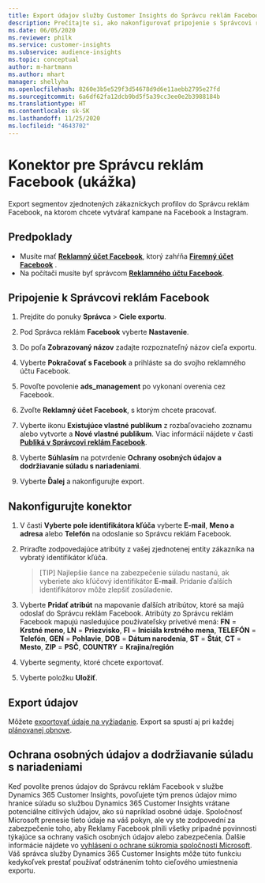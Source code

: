 ```yaml
---
title: Export údajov služby Customer Insights do Správcu reklám Facebook
description: Prečítajte si, ako nakonfigurovať pripojenie s Správcovi reklám Facebook.
ms.date: 06/05/2020
ms.reviewer: philk
ms.service: customer-insights
ms.subservice: audience-insights
ms.topic: conceptual
author: m-hartmann
ms.author: mhart
manager: shellyha
ms.openlocfilehash: 8260e3b5e529f3d54678d9d6e11aebb2795e27fd
ms.sourcegitcommit: 6a6df62fa12dcb9bd5f5a39cc3ee0e2b3988184b
ms.translationtype: HT
ms.contentlocale: sk-SK
ms.lasthandoff: 11/25/2020
ms.locfileid: "4643702"
---
```

# <a name="connector-for-facebook-ads-manager-preview"></a>Konektor pre Správcu reklám Facebook (ukážka)

Export segmentov zjednotených zákazníckych profilov do Správcu reklám Facebook, na ktorom chcete vytvárať kampane na Facebook a Instagram.

## <a name="prerequisites"></a>Predpoklady

- Musíte mať [**Reklamný účet Facebook**](https://www.facebook.com/business/learn/lessons/step-by-step-ads-manager-account), ktorý zahŕňa [**Firemný účet Facebook**](https://business.facebook.com/) .
- Na počítači musíte byť správcom [**Reklamného účtu Facebook**](https://www.facebook.com/business/learn/lessons/step-by-step-ads-manager-account).

## <a name="connect-to-facebook-ads-manager"></a>Pripojenie k Správcovi reklám Facebook

1. Prejdite do ponuky **Správca** > **Ciele exportu**.

1. Pod Správca reklám **Facebook** vyberte **Nastavenie**.

1. Do poľa **Zobrazovaný názov** zadajte rozpoznateľný názov cieľa exportu.

1. Vyberte **Pokračovať s Facebook** a prihláste sa do svojho reklamného účtu Facebook.

1. Povoľte povolenie **ads_management** po vykonaní overenia cez Facebook.

1. Zvoľte **Reklamný účet Facebook**, s ktorým chcete pracovať.

1. Vyberte ikonu **Existujúce vlastné publikum** z rozbaľovacieho zoznamu alebo vytvorte a **Nové vlastné publikum**. Viac informácií nájdete v časti [**Publiká v Správcovi reklám Facebook**](https://www.facebook.com/business/help/744354708981227?id=2469097953376494).

1. Vyberte **Súhlasím** na potvrdenie **Ochrany osobných údajov a dodržiavanie súladu s nariadeniami**.

1. Vyberte **Ďalej** a nakonfigurujte export.

## <a name="configure-the-connector"></a>Nakonfigurujte konektor

1. V časti **Vyberte pole identifikátora kľúča** vyberte **E-mail**, **Meno a adresa** alebo **Telefón** na odoslanie so Správcu reklám Facebook.

1. Priraďte zodpovedajúce atribúty z vašej zjednotenej entity zákazníka na vybratý identifikátor kľúča.
   > [TIP] Najlepšie šance na zabezpečenie súladu nastanú, ak vyberiete ako kľúčový identifikátor **E-mail**. Pridanie ďalších identifikátorov môže zlepšiť zosúladenie.

1. Vyberte **Pridať atribút** na mapovanie ďalších atribútov, ktoré sa majú odoslať do Správcu reklám Facebook. Atribúty zo Správcu reklám Facebook mapujú nasledujúce používateľsky prívetivé mená: **FN** = **Krstné meno**, **LN** = **Priezvisko**, **FI** = **Iniciála krstného mena**, **TELEFÓN** = **Telefón**, **GEN** = **Pohlavie**, **DOB** = **Dátum narodenia**, **ST** = **Štát**, **CT** = **Mesto**, **ZIP** = **PSČ**, **COUNTRY** = **Krajina/región**

1. Vyberte segmenty, ktoré chcete exportovať.

1. Vyberte položku **Uložiť**.

## <a name="export-the-data"></a>Export údajov

Môžete [exportovať údaje na vyžiadanie](export-destinations.md). Export sa spustí aj pri každej [plánovanej obnove](system.md#schedule-tab).

## <a name="data-privacy-and-compliance"></a>Ochrana osobných údajov a dodržiavanie súladu s nariadeniami

Keď povolíte prenos údajov do Správcu reklám Facebook v službe Dynamics 365 Customer Insights, povoľujete tým prenos údajov mimo hranice súladu so službou Dynamics 365 Customer Insights vrátane potenciálne citlivých údajov, ako sú napríklad osobné údaje. Spoločnosť Microsoft prenesie tieto údaje na váš pokyn, ale vy ste zodpovední za zabezpečenie toho, aby Reklamy Facebook plnili všetky prípadné povinnosti týkajúce sa ochrany vašich osobných údajov alebo zabezpečenia. Ďalšie informácie nájdete vo [vyhlásení o ochrane súkromia spoločnosti Microsoft](https://go.microsoft.com/fwlink/?linkid=396732).
Váš správca služby Dynamics 365 Customer Insights môže túto funkciu kedykoľvek prestať používať odstránením tohto cieľového umiestnenia exportu.
